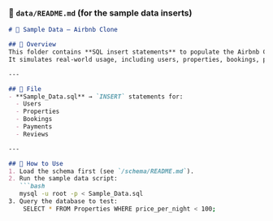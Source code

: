 ### 📌 `data/README.md` (for the sample data inserts)
```markdown
# 📂 Sample Data – Airbnb Clone

## 📌 Overview
This folder contains **SQL insert statements** to populate the Airbnb Clone database with **realistic test data**.  
It simulates real-world usage, including users, properties, bookings, payments, and reviews.

---

## 📑 File
- **Sample_Data.sql** → `INSERT` statements for:
  - Users
  - Properties
  - Bookings
  - Payments
  - Reviews

---

## 🚀 How to Use
1. Load the schema first (see `/schema/README.md`).
2. Run the sample data script:
   ```bash
   mysql -u root -p < Sample_Data.sql
3. Query the database to test:
    SELECT * FROM Properties WHERE price_per_night < 100;